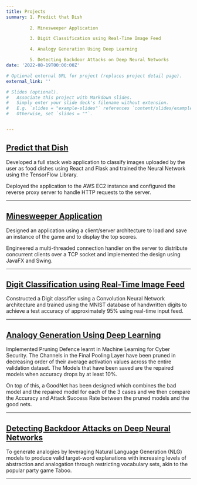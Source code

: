 ```yaml
---
title: Projects 
summary: 1. Predict that Dish
         
         2. Minesweeper Application 

         3. Digit Classification using Real-Time Image Feed

         4. Analogy Generation Using Deep Learning

         5. Detecting Backdoor Attacks on Deep Neural Networks
date: '2022-08-19T00:00:00Z'

# Optional external URL for project (replaces project detail page).
external_link: ''

# Slides (optional).
#   Associate this project with Markdown slides.
#   Simply enter your slide deck's filename without extension.
#   E.g. `slides = "example-slides"` references `content/slides/example-slides.md`.
#   Otherwise, set `slides = ""`.


---
```


## <a href ="https://github.com/KingJulius/Predict-that-Dish"> Predict that Dish </a>

Developed a full stack web application to classify images uploaded by the user as food dishes using React and Flask and trained the
Neural Network using the TensorFlow Library.

Deployed the application to the AWS EC2 instance and configured the reverse proxy server to handle HTTP requests to the server.

***

## <a href ="https://github.com/KingJulius/Minesweeper"> Minesweeper Application </a>

Designed an application using a client/server architecture to load and save an instance of the game and to display the top scores.

Engineered a multi-threaded connection handler on the server to distribute concurrent clients over a TCP socket and implemented
the design using JavaFX and Swing.

***

## <a href ="https://github.com/KingJulius/Real-Time-Digit-Classification"> Digit Classification using Real-Time Image Feed </a>
 
 Constructed a Digit classifier using a Convolution Neural Network architecture and trained using the MNIST database of handwritten digits to achieve a test accuracy of approximately 95% using real-time input feed.

***

 ## <a href ="https://github.com/KingJulius/Analogy-Generation-Using-Pre-Trained-Language-Models"> Analogy Generation Using Deep Learning </a>

Implemented Pruning Defence learnt in Machine Learning for Cyber Security. The Channels in the Final Pooling Layer have been pruned in decreasing order of their average activation values across the entire validation dataset. The Models that have been saved are the repaired models when accuracy drops by at least 10%.

On top of this, a GoodNet has been designed which combines the bad model and the repaired model for each of the 3 cases and we then compare the Accuracy and Attack Success Rate between the pruned models and the good nets.

***

## <a href ="https://github.com/KingJulius/Detecting-Backdoor-Attacks-on-Deep-Neural-Networks"> Detecting Backdoor Attacks on Deep Neural Networks </a>

To generate analogies by leveraging Natural Language Generation (NLG) models to produce valid target-word explanations with increasing levels of abstraction and analogation through restricting vocabulary sets, akin to the popular party game Taboo.

****